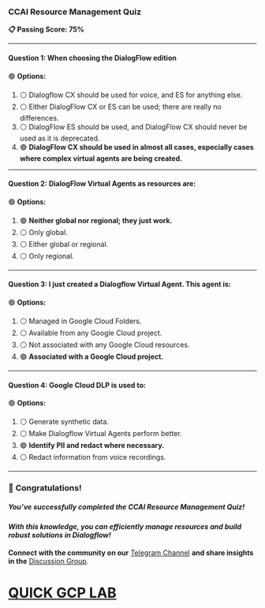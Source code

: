 ### **CCAI Resource Management Quiz**  

**📋 Passing Score: 75%**  

---

#### **Question 1:** When choosing the DialogFlow edition  

🟢 **Options:**  
1. ⚪ Dialogflow CX should be used for voice, and ES for anything else.  
2. ⚪ Either DialogFlow CX or ES can be used; there are really no differences.  
3. ⚪ DialogFlow ES should be used, and DialogFlow CX should never be used as it is deprecated.  
4. 🟢 **DialogFlow CX should be used in almost all cases, especially cases where complex virtual agents are being created.**  

---

#### **Question 2:** DialogFlow Virtual Agents as resources are:  

🟢 **Options:**  
1. 🟢 **Neither global nor regional; they just work.**  
2. ⚪ Only global.  
3. ⚪ Either global or regional.  
4. ⚪ Only regional.  

---

#### **Question 3:** I just created a Dialogflow Virtual Agent. This agent is:  

🟢 **Options:**  
1. ⚪ Managed in Google Cloud Folders.  
2. ⚪ Available from any Google Cloud project.  
3. ⚪ Not associated with any Google Cloud resources.  
4. 🟢 **Associated with a Google Cloud project.**  

---

#### **Question 4:** Google Cloud DLP is used to:  

🟢 **Options:**  
1. ⚪ Generate synthetic data.  
2. ⚪ Make Dialogflow Virtual Agents perform better.  
3. 🟢 **Identify PII and redact where necessary.**  
4. ⚪ Redact information from voice recordings.  

---

### 🎉 **Congratulations!**  
##### *You’ve successfully completed the CCAI Resource Management Quiz!*  

#### *With this knowledge, you can efficiently manage resources and build robust solutions in Dialogflow!*  

**Connect with the community on our** [Telegram Channel](https://t.me/quickgcplab) **and share insights in the** [Discussion Group](https://t.me/quickgcplabchats).  

# [QUICK GCP LAB](https://www.youtube.com/@quickgcplab)  